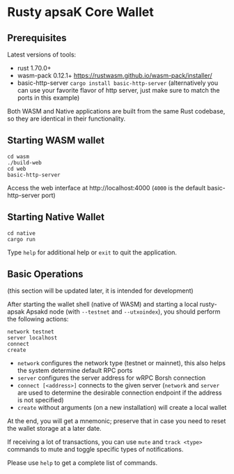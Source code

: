 
# Rusty apsaK Core Wallet

## Prerequisites

Latest versions of tools:
* rust 1.70.0+
* wasm-pack 0.12.1+ https://rustwasm.github.io/wasm-pack/installer/
* basic-http-server `cargo install basic-http-server`
(alternatively you can use your favorite flavor of http server, just make sure to match the ports in this example)

Both WASM and Native applications are built from the same Rust codebase, so they are identical in their functionality.

## Starting WASM wallet
```
cd wasm
./build-web
cd web
basic-http-server
```
Access the web interface at http://localhost:4000 (`4000` is the default basic-http-server port)

## Starting Native Wallet

```
cd native
cargo run
```
Type `help` for additional help or `exit` to quit the application.

## Basic Operations

(this section will be updated later, it is intended for development)

After starting the wallet shell (native of WASM) and starting a local rusty-apsak Apsakd node (with `--testnet` and `--utxoindex`), you should perform the following actions:
```
network testnet
server localhost
connect
create
```

- `network` configures the network type (testnet or mainnet), this also helps the system determine default RPC ports
- `server` configures the server address for wRPC Borsh connection
- `connect [<address>]` connects to the given server (`network` and `server` are used to determine the desirable connection endpoint if the address is not specified)
- `create` without arguments (on a new installation) will create a local wallet

At the end, you will get a mnemonic;  preserve that in case you need to reset the wallet storage at a later date.

If receiving a lot of transactions, you can use `mute` and `track <type>` commands to mute and toggle specific types of notifications.

Please use `help` to get a complete list of commands.
